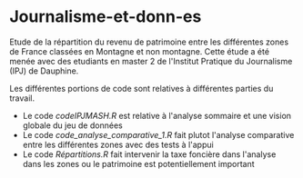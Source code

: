 # Journalisme-et-donn-es
Etude de la répartition du revenu de patrimoine entre les différentes zones de France classées en Montagne et non montagne.
Cette étude a été menée avec des etudiants en master 2 de l'Institut Pratique du Journalisme (IPJ) de Dauphine. 

Les différentes portions de code sont relatives à différentes parties du travail. 
- Le code *codeIPJMASH.R* est relative à l'analyse sommaire et une vision globale du jeu de données
- Le code *code_analyse_comparative_1.R* fait plutot l'analyse comparative entre les différentes zones avec des tests à l'appui
- Le code *Répartitions.R* fait intervenir la taxe foncière dans l'analyse dans les zones ou le patrimoine est potentiellement important
